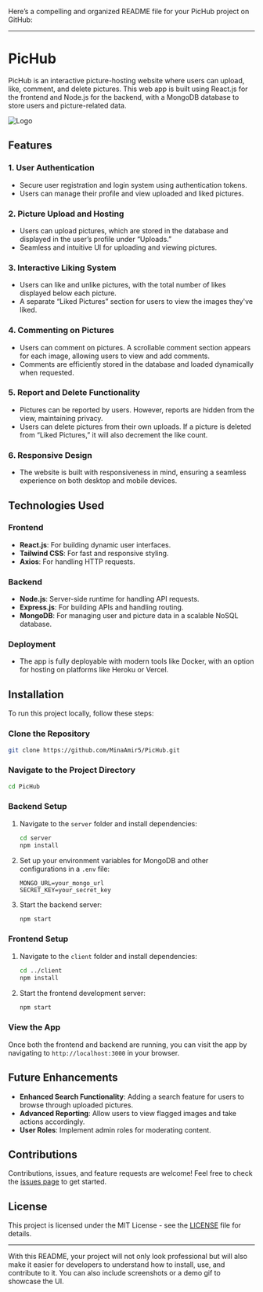 Here’s a compelling and organized README file for your PicHub project on GitHub:

---

# PicHub

PicHub is an interactive picture-hosting website where users can upload, like, comment, and delete pictures. This web app is built using React.js for the frontend and Node.js for the backend, with a MongoDB database to store users and picture-related data. 

![Logo](path_to_logo_image_if_any)

## Features

### 1. **User Authentication**
- Secure user registration and login system using authentication tokens.
- Users can manage their profile and view uploaded and liked pictures.

### 2. **Picture Upload and Hosting**
- Users can upload pictures, which are stored in the database and displayed in the user’s profile under “Uploads.”
- Seamless and intuitive UI for uploading and viewing pictures.

### 3. **Interactive Liking System**
- Users can like and unlike pictures, with the total number of likes displayed below each picture.
- A separate “Liked Pictures” section for users to view the images they've liked.

### 4. **Commenting on Pictures**
- Users can comment on pictures. A scrollable comment section appears for each image, allowing users to view and add comments.
- Comments are efficiently stored in the database and loaded dynamically when requested.

### 5. **Report and Delete Functionality**
- Pictures can be reported by users. However, reports are hidden from the view, maintaining privacy.
- Users can delete pictures from their own uploads. If a picture is deleted from “Liked Pictures,” it will also decrement the like count.

### 6. **Responsive Design**
- The website is built with responsiveness in mind, ensuring a seamless experience on both desktop and mobile devices.

## Technologies Used

### Frontend
- **React.js**: For building dynamic user interfaces.
- **Tailwind CSS**: For fast and responsive styling.
- **Axios**: For handling HTTP requests.
  
### Backend
- **Node.js**: Server-side runtime for handling API requests.
- **Express.js**: For building APIs and handling routing.
- **MongoDB**: For managing user and picture data in a scalable NoSQL database.

### Deployment
- The app is fully deployable with modern tools like Docker, with an option for hosting on platforms like Heroku or Vercel.

## Installation

To run this project locally, follow these steps:

### Clone the Repository
```bash
git clone https://github.com/MinaAmir5/PicHub.git
```

### Navigate to the Project Directory
```bash
cd PicHub
```

### Backend Setup
1. Navigate to the `server` folder and install dependencies:
    ```bash
    cd server
    npm install
    ```
2. Set up your environment variables for MongoDB and other configurations in a `.env` file:
    ```
    MONGO_URL=your_mongo_url
    SECRET_KEY=your_secret_key
    ```
3. Start the backend server:
    ```bash
    npm start
    ```

### Frontend Setup
1. Navigate to the `client` folder and install dependencies:
    ```bash
    cd ../client
    npm install
    ```
2. Start the frontend development server:
    ```bash
    npm start
    ```

### View the App
Once both the frontend and backend are running, you can visit the app by navigating to `http://localhost:3000` in your browser.

## Future Enhancements

- **Enhanced Search Functionality**: Adding a search feature for users to browse through uploaded pictures.
- **Advanced Reporting**: Allow users to view flagged images and take actions accordingly.
- **User Roles**: Implement admin roles for moderating content.

## Contributions

Contributions, issues, and feature requests are welcome! Feel free to check the [issues page](https://github.com/MinaAmir5/PicHub/issues) to get started.

## License

This project is licensed under the MIT License - see the [LICENSE](LICENSE) file for details.

---

With this README, your project will not only look professional but will also make it easier for developers to understand how to install, use, and contribute to it. You can also include screenshots or a demo gif to showcase the UI.